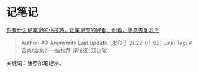 # 记笔记
[你有什么记笔记的小技巧，让笔记变的好看、耐看，愿意去复习？](https://www.zhihu.com/question/373229426/answer/2555710895)

> Author: #0-Anonymity
> Last update: [发布于 2022-07-02]
> Link:
> Tag: #合集/合集2-一些推荐
> 评论区:
> 泛讨论:

关键词：康奈尔笔记法。
